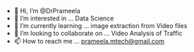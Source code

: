 - 👋 Hi, I’m @DrPrameela
- 👀 I’m interested in ... Data Science
- 🌱 I’m currently learning ... image extraction from Video files
- 💞️ I’m looking to collaborate on ... Video Analysis of Traffic
- 📫 How to reach me ... prameela.mtech@gmail.com

<!---
DrPrameela/DrPrameela is a ✨ special ✨ repository because its `README.md` (this file) appears on your GitHub profile.
You can click the Preview link to take a look at your changes.
--->

